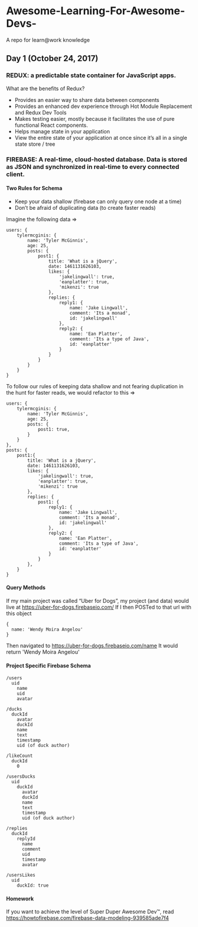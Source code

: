 # Awesome-Learning-For-Awesome-Devs-
A repo for learn@work knowledge

## Day 1 (October 24, 2017)

### REDUX: a predictable state container for JavaScript apps.

What are the benefits of Redux?
* Provides an easier way to share data between components
* Provides an enhanced dev experience through Hot Module Replacement and Redux Dev Tools
* Makes testing easier, mostly because it facilitates the use of pure functional React components.
* Helps manage state in your application 
* View the entire state of your application at once since it’s all in a single state store / tree

### FIREBASE: A real-time, cloud-hosted database. Data is stored as JSON and synchronized in real-time to every connected client.

#### Two Rules for Schema

* Keep your data shallow (firebase can only query one node at a time)
* Don’t be afraid of duplicating data (to create faster reads)

Imagine the following data =>
```
users: {
    tylermcginis: {
        name: 'Tyler McGinnis',
        age: 25,
        posts: {
            post1: {
                title: 'What is a jQuery',
                date: 1461131626103,
                likes: {
                    'jakelingwall': true,
                    'eanplatter': true,
                    'mikenzi': true
                },
                replies: {
                    reply1: {
                        name: 'Jake Lingwall',
                        comment: 'Its a monad',
                        id: 'jakelingwall'
                    },
                    reply2: {
                        name: 'Ean Platter',
                        comment: 'Its a type of Java',
                        id: 'eanplatter'
                    }
                }
            }
        }
    }
}
```
To follow our rules of keeping data shallow and not fearing duplication in the hunt for faster reads, we would refactor to this =>
```
users: {
    tylermcginis: {
        name: 'Tyler McGinnis',
        age: 25,
        posts: {
            post1: true,
        }
    }
},
posts: {
    post1:{
        title: 'What is a jQuery',
        date: 1461131626103,
        likes: {
            'jakelingwall': true,
            'eanplatter': true,
            'mikenzi': true
        },
        replies: {
            post1: {
                reply1: {
                    name: 'Jake Lingwall',
                    comment: 'Its a monad',
                    id: 'jakelingwall'
                },
                reply2: {
                    name: 'Ean Platter',
                    comment: 'Its a type of Java',
                    id: 'eanplatter'
                }
            }
        },
    }
}
```
#### Query Methods
If my main project was called “Uber for Dogs”, my project (and data) would live at https://uber-for-dogs.firebaseio.com/
If I then POSTed to that url with this object 
```
{
  name: 'Wendy Moira Angelou'
}
```
Then navigated to https://uber-for-dogs.firebaseio.com/name
It would return 'Wendy Moira Angelou'

#### Project Specific Firebase Schema
```
/users
  uid
    name
    uid
    avatar

/ducks
  duckId
    avatar
    duckId
    name
    text
    timestamp
    uid (of duck author)

/likeCount
  duckId
    0

/usersDucks
  uid
    duckId
      avatar
      duckId
      name
      text
      timestamp
      uid (of duck author)

/replies
  duckId
    replyId
      name
      comment
      uid
      timestamp
      avatar

/usersLikes
  uid
    duckId: true
```
#### Homework
If you want to achieve the level of Super Duper Awesome Dev™, read https://howtofirebase.com/firebase-data-modeling-939585ade7f4

